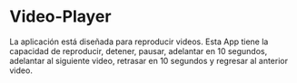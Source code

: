 # Video-Player
La aplicación está diseñada para reproducir videos. Esta App tiene la capacidad de reproducir, detener, pausar, adelantar en 10 segundos, adelantar al siguiente video, retrasar en 10 segundos y regresar al anterior video.
